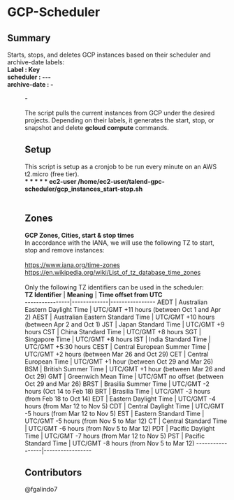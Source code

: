 # GCP-Scheduler

## Summary
Starts, stops, and deletes GCP instances based on their scheduler and archive-date labels: <br />
**Label         :   Key** <br />
**scheduler     :   <start time>-<stop time>-<TZ Identifier>-<days of the week>** <br />
**archive-date  :   <mm>-<dd>-<yyyy>** <br />
<br />
The script pulls the current instances from GCP under the desired projects. Depending on their labels, it generates the start, stop, or snapshot and delete **gcloud compute** commands.

## Setup
This script is setup as a cronjob to be run every minute on an AWS t2.micro (free tier). <br />
**\* * * * * ec2-user /home/ec2-user/talend-gpc-scheduler/gcp_instances_start-stop.sh** <br />
<br />

## Zones
**GCP Zones, Cities, start & stop times** </br>
In accordance with the IANA, we will use the following TZ to
start, stop and remove instances: </br>
 </br>
https://www.iana.org/time-zones  </br>
https://en.wikipedia.org/wiki/List_of_tz_database_time_zones  </br>
</br>
Only the following TZ identifiers can be used in the scheduler:
</br>
 **TZ Identifier** | **Meaning** | **Time offset from UTC**  
----------------|-------------|----------------
AEDT | Australian Eastern Daylight Time | UTC/GMT +11 hours (between Oct 1 and Apr 2)
AEST | Australian Eastern Standard Time | UTC/GMT +10 hours (between Apr 2 and Oct 1)
JST | Japan Standard Time | UTC/GMT +9 hours
CST | China Standard Time | UTC/GMT +8 hours
SGT | Singapore Time | UTC/GMT +8 hours
IST | India Standard Time | UTC/GMT +5:30 hours
CEST | Central European Summer Time | UTC/GMT +2 hours (between Mar 26 and Oct 29)
CET | Central European Time | UTC/GMT +1 hour (between Oct 29 and Mar 26)
BSM | British Summer Time | UTC/GMT +1 hour (between Mar 26 and Oct 29)
GMT | Greenwich Mean Time | UTC/GMT no offset (between Oct 29 and Mar 26)
BRST | Brasilia Summer Time | UTC/GMT -2 hours (Oct 14 to Feb 18)
BRT | Brasilia Time | UTC/GMT -3 hours (from Feb 18 to Oct 14)
EDT | Eastern Daylight Time | UTC/GMT -4 hours (from Mar 12 to Nov 5)
CDT | Central Daylight Time | UTC/GMT -5 hours (from Mar 12 to Nov 5)
EST | Eastern Standard Time | UTC/GMT -5 hours (from Nov 5 to Mar 12)
CT | Central Standard Time | UTC/GMT -6 hours (from Nov 5 to Mar 12)
PDT | Pacific Daylight Time | UTC/GMT -7 hours (from Mar 12 to Nov 5)
PST | Pacific Standard Time | UTC/GMT -8 hours (from Nov 5 to Mar 12)
-----------------|-----------------
 </br>
## Contributors
@fgalindo7 <br />
